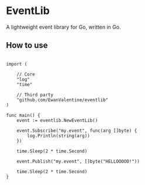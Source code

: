# EventLib

A lightweight event library for Go, written in Go.

## How to use

```

import (
    
    // Core
    "log"
    "time"

    // Third party
    "github.com/EwanValentine/eventlib"
)

func main() {
    event := eventlib.NewEventLib()

    event.Subscribe("my.event", func(arg []byte) {
        log.Println(string(arg))    
    })

    time.Sleep(2 * time.Second)

    event.Publish("my.event", []byte("HELLOOOOO!"))

    time.Sleep(2 * time.Second)
}
```
